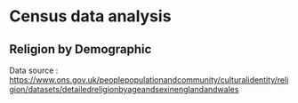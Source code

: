 # Census data analysis

## Religion by Demographic

Data source :
<https://www.ons.gov.uk/peoplepopulationandcommunity/culturalidentity/religion/datasets/detailedreligionbyageandsexinenglandandwales>
